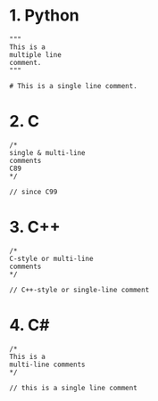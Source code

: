 # 1. Python
```
"""
This is a
multiple line
comment.
"""

# This is a single line comment.
```

# 2. C
```
/*
single & multi-line
comments
C89
*/

// since C99
```

# 3. C++
```
/*
C-style or multi-line
comments
*/

// C++-style or single-line comment
```

# 4. C#
```
/*
This is a
multi-line comments
*/

// this is a single line comment
```
